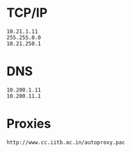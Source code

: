 # TCP/IP
```
10.21.1.11
255.255.0.0
10.21.250.1
```

# DNS
```
10.200.1.11
10.200.11.1
```

# Proxies
```
http://www.cc.iitb.ac.in/autoproxy.pac
```
